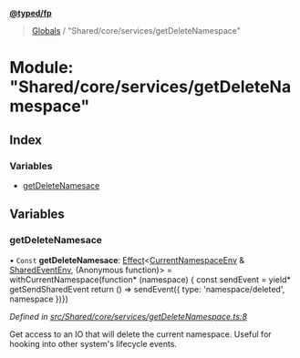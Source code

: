 **[@typed/fp](../README.md)**

> [Globals](../globals.md) / "Shared/core/services/getDeleteNamespace"

# Module: "Shared/core/services/getDeleteNamespace"

## Index

### Variables

* [getDeleteNamesace](_shared_core_services_getdeletenamespace_.md#getdeletenamesace)

## Variables

### getDeleteNamesace

• `Const` **getDeleteNamesace**: [Effect](_effect_effect_.effect.md)\<[CurrentNamespaceEnv](../interfaces/_shared_core_services_currentnamespaceenv_.currentnamespaceenv.md) & [SharedEventEnv](../interfaces/_shared_core_events_sharedeventenv_.sharedeventenv.md), (Anonymous function)> = withCurrentNamespace(function* (namespace) { const sendEvent = yield* getSendSharedEvent return () => sendEvent({ type: 'namespace/deleted', namespace })})

*Defined in [src/Shared/core/services/getDeleteNamespace.ts:8](https://github.com/TylorS/typed-fp/blob/f129829/src/Shared/core/services/getDeleteNamespace.ts#L8)*

Get access to an IO that will delete the current namespace. Useful for
hooking into other system's lifecycle events.
